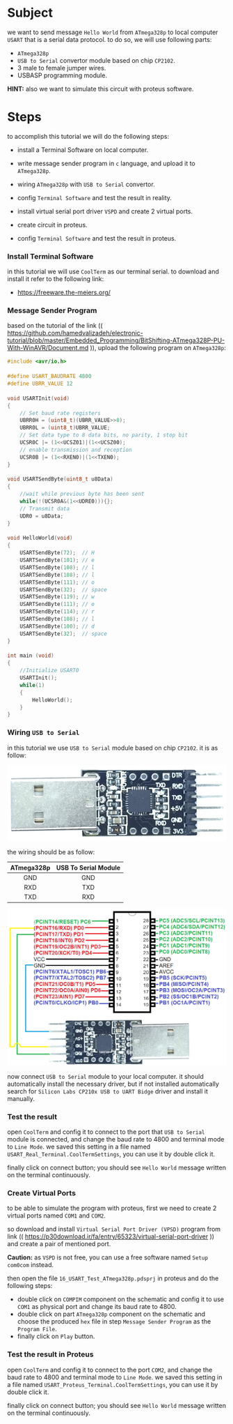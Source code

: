 # Subject

we want to send message `Hello World` from `ATmega328p` to local computer `USART` that is a serial data protocol. to do so, we will use following parts:

- `ATmega328p`
- `USB to Serial` convertor module based on chip `CP2102`.  
- 3 male to female jumper wires.
- USBASP programming module.



**HINT:** also we want to simulate this circuit with proteus software. 



# Steps

to accomplish this tutorial we will do the following steps:

- install a Terminal Software on local computer.

- write message sender program in `c` language, and upload it to `ATmega328p`.
- wiring `ATmega328p` with `USB to Serial` convertor.
- config `Terminal Software` and test the result in reality.
- install virtual serial port driver `VSPD` and create 2 virtual ports.
- create circuit in proteus.
- config `Terminal Software` and test the result in proteus.



### Install Terminal Software

in this tutorial we will use `CoolTerm` as our terminal serial. to download and install it refer to the following link:

- https://freeware.the-meiers.org/



### Message Sender Program

based on the tutorial of the link (( https://github.com/hamedvalizadeh/electronic-tutorial/blob/master/Embedded_Programming/BitShifting-ATmega328P-PU-With-WinAVR/Document.md )), upload the following program on `ATmega328p`:

```c
#include <avr/io.h>

#define USART_BAUDRATE 4800
#define UBRR_VALUE 12

void USARTInit(void)
{
    // Set baud rate registers
    UBRR0H = (uint8_t)(UBRR_VALUE>>8);
    UBRR0L = (uint8_t)UBRR_VALUE;
    // Set data type to 8 data bits, no parity, 1 stop bit
    UCSR0C |= (1<<UCSZ01)|(1<<UCSZ00);
    // enable transmission and reception
    UCSR0B |= (1<<RXEN0)|(1<<TXEN0);
}

void USARTSendByte(uint8_t u8Data)
{
    //wait while previous byte has been sent
    while(!(UCSR0A&(1<<UDRE0))){};
    // Transmit data
    UDR0 = u8Data;
}

void HelloWorld(void)
{
    USARTSendByte(72);  // H
    USARTSendByte(101); // e
    USARTSendByte(108); // l
    USARTSendByte(108); // l
    USARTSendByte(111); // o
    USARTSendByte(32);  // space
    USARTSendByte(119); // w
    USARTSendByte(111); // o
    USARTSendByte(114); // r
    USARTSendByte(108); // l
    USARTSendByte(100); // d
    USARTSendByte(32);  // space
}

int main (void)
{
    //Initialize USART0
    USARTInit();
    while(1)
    {
        HelloWorld();
    }
}
```



### Wiring `USB to Serial`

in this tutorial we use `USB to Serial` module based on chip `CP2102`. it is as follow:

![](cp2102-usb.jpg)





the wiring should be as follow:

| ATmega328p | USB To Serial Module |
| :--------: | :------------------: |
|    GND     |         GND          |
|    RXD     |         TXD          |
|    TXD     |         RXD          |



![](USB-Wiring.png)





now connect `USB to Serial` module to your local computer. it should automatically install the necessary driver, but if not installed automatically search for `Silicon Labs CP210x USB to UART Bidge` driver and install it manually.



### Test the result

open `CoolTerm` and config it to connect to the port that `USB to Serial` module is connected, and change the baud rate to 4800 and terminal mode to `Line Mode`. we saved this setting in a file named `USART_Real_Terminal.CoolTermSettings`, you can use it by double click it.

finally click on connect button; you should see `Hello World` message written on the terminal continuously.   



### Create Virtual Ports

to be able to simulate the program with proteus, first we need to create 2 virtual ports named `COM1` and `COM2`. 

so download and install `Virtual Serial Port Driver (VPSD)` program from link (( https://p30download.ir/fa/entry/65323/virtual-serial-port-driver )) and create a pair of mentioned port.

**Caution:** as `VSPD` is not free, you can use a free software named `Setup com0com` instead.



then open the file `16_USART_Test_ATmega328p.pdsprj` in proteus and do the following steps:

- double click on `COMPIM` component on the schematic and config it to use `COM1` as physical port and change its baud rate to 4800.
- double click on part `ATmega328p` component on the schematic and choose the produced `hex` file in step `Message Sender Program` as the `Program File`.
- finally click on `Play` button.



### Test the result in Proteus

open `CoolTerm` and config it to connect to the port `COM2`, and change the baud rate to 4800 and terminal mode to `Line Mode`. we saved this setting in a file named `USART_Proteus_Terminal.CoolTermSettings`, you can use it by double click it.

finally click on connect button; you should see `Hello World` message written on the terminal continuously.   

